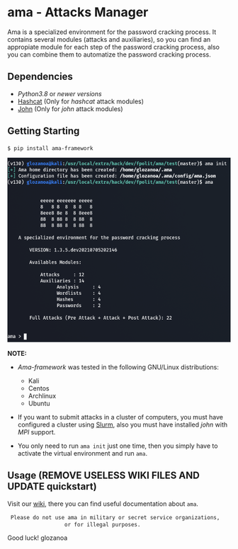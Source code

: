 # ama - Attacks Manager

Ama is a specialized environment for the password cracking process. It contains several modules (attacks and auxiliaries), so you can find an appropiate module for each step of the password cracking process, also you can combine them to automatize the password cracking process.

## Dependencies
* *Python3.8* or *newer versions*
* [Hashcat](https://hashcat.net/hashcat/) (Only for *hashcat* attack modules)
* [John](https://github.com/openwall/john) (Only for *john* attack modules)


## Getting Starting
```bash
$ pip install ama-framework
```

![start using ama](docs/screenshots/init_ama.png)

**NOTE:**  
* *Ama-framework* was tested in the following GNU/Linux distributions:
     * Kali
     * Centos
     * Archlinux
     * Ubuntu

* If you want to submit attacks in a cluster of computers, you must have configured a cluster using [Slurm](https://slurm.schedmd.com/overview.html), also you must have installed *john* with *MPI* support.
* You only need to run `ama init` just one time, then you simply have to activate the virtual environment and run `ama`.

## Usage (REMOVE USELESS WIKI FILES AND UPDATE quickstart)
Visit our [wiki](https://github.com/fpolit/ama-framework/wiki), there you can find useful documentation about `ama`.  



     Please do not use ama in military or secret service organizations,
                      or for illegal purposes.



Good luck!
glozanoa
